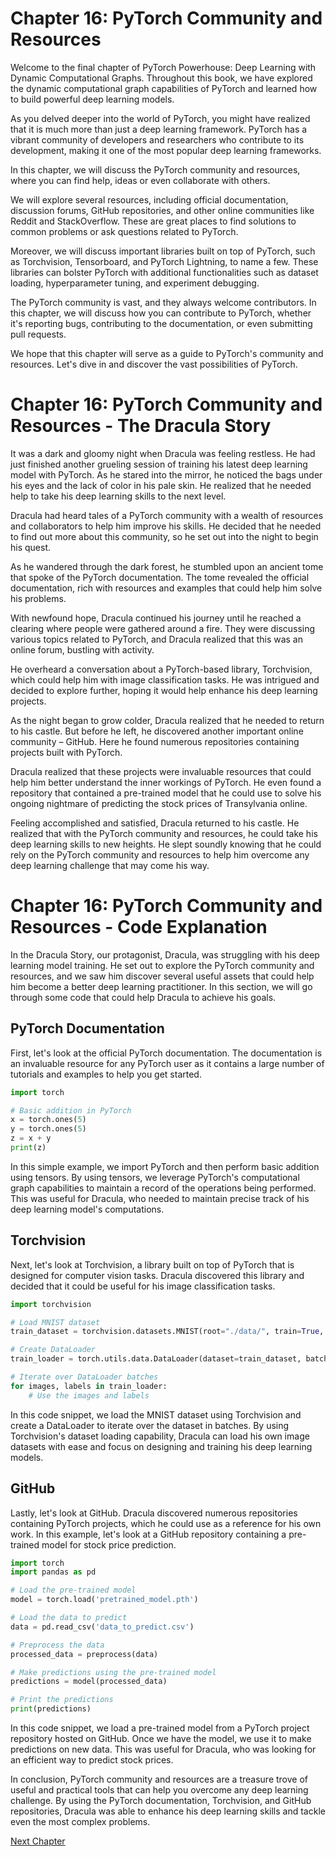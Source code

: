 # Chapter 16: PyTorch Community and Resources

Welcome to the final chapter of PyTorch Powerhouse: Deep Learning with Dynamic Computational Graphs. Throughout this book, we have explored the dynamic computational graph capabilities of PyTorch and learned how to build powerful deep learning models.

As you delved deeper into the world of PyTorch, you might have realized that it is much more than just a deep learning framework. PyTorch has a vibrant community of developers and researchers who contribute to its development, making it one of the most popular deep learning frameworks.

In this chapter, we will discuss the PyTorch community and resources, where you can find help, ideas or even collaborate with others.

We will explore several resources, including official documentation, discussion forums, GitHub repositories, and other online communities like Reddit and StackOverflow. These are great places to find solutions to common problems or ask questions related to PyTorch.

Moreover, we will discuss important libraries built on top of PyTorch, such as Torchvision, Tensorboard, and PyTorch Lightning, to name a few. These libraries can bolster PyTorch with additional functionalities such as dataset loading, hyperparameter tuning, and experiment debugging.

The PyTorch community is vast, and they always welcome contributors. In this chapter, we will discuss how you can contribute to PyTorch, whether it's reporting bugs, contributing to the documentation, or even submitting pull requests.

We hope that this chapter will serve as a guide to PyTorch's community and resources. Let's dive in and discover the vast possibilities of PyTorch.
# Chapter 16: PyTorch Community and Resources - The Dracula Story

It was a dark and gloomy night when Dracula was feeling restless. He had just finished another grueling session of training his latest deep learning model with PyTorch. As he stared into the mirror, he noticed the bags under his eyes and the lack of color in his pale skin. He realized that he needed help to take his deep learning skills to the next level.

Dracula had heard tales of a PyTorch community with a wealth of resources and collaborators to help him improve his skills. He decided that he needed to find out more about this community, so he set out into the night to begin his quest.

As he wandered through the dark forest, he stumbled upon an ancient tome that spoke of the PyTorch documentation. The tome revealed the official documentation, rich with resources and examples that could help him solve his problems.

With newfound hope, Dracula continued his journey until he reached a clearing where people were gathered around a fire. They were discussing various topics related to PyTorch, and Dracula realized that this was an online forum, bustling with activity.

He overheard a conversation about a PyTorch-based library, Torchvision, which could help him with image classification tasks. He was intrigued and decided to explore further, hoping it would help enhance his deep learning projects.

As the night began to grow colder, Dracula realized that he needed to return to his castle. But before he left, he discovered another important online community – GitHub. Here he found numerous repositories containing projects built with PyTorch.

Dracula realized that these projects were invaluable resources that could help him better understand the inner workings of PyTorch. He even found a repository that contained a pre-trained model that he could use to solve his ongoing nightmare of predicting the stock prices of Transylvania online.

Feeling accomplished and satisfied, Dracula returned to his castle. He realized that with the PyTorch community and resources, he could take his deep learning skills to new heights. He slept soundly knowing that he could rely on the PyTorch community and resources to help him overcome any deep learning challenge that may come his way.
# Chapter 16: PyTorch Community and Resources - Code Explanation

In the Dracula Story, our protagonist, Dracula, was struggling with his deep learning model training. He set out to explore the PyTorch community and resources, and we saw him discover several useful assets that could help him become a better deep learning practitioner. In this section, we will go through some code that could help Dracula to achieve his goals.

## PyTorch Documentation

First, let's look at the official PyTorch documentation. The documentation is an invaluable resource for any PyTorch user as it contains a large number of tutorials and examples to help you get started.

```python
import torch

# Basic addition in PyTorch
x = torch.ones(5)
y = torch.ones(5)
z = x + y
print(z)
```

In this simple example, we import PyTorch and then perform basic addition using tensors. By using tensors, we leverage PyTorch's computational graph capabilities to maintain a record of the operations being performed. This was useful for Dracula, who needed to maintain precise track of his deep learning model's computations.

## Torchvision

Next, let's look at Torchvision, a library built on top of PyTorch that is designed for computer vision tasks. Dracula discovered this library and decided that it could be useful for his image classification tasks.

```python
import torchvision

# Load MNIST dataset
train_dataset = torchvision.datasets.MNIST(root="./data/", train=True, transform=torchvision.transforms.ToTensor(), download=True)

# Create DataLoader
train_loader = torch.utils.data.DataLoader(dataset=train_dataset, batch_size=32, shuffle=True)

# Iterate over DataLoader batches
for images, labels in train_loader:
    # Use the images and labels
```

In this code snippet, we load the MNIST dataset using Torchvision and create a DataLoader to iterate over the dataset in batches. By using Torchvision's dataset loading capability, Dracula can load his own image datasets with ease and focus on designing and training his deep learning models.

## GitHub

Lastly, let's look at GitHub. Dracula discovered numerous repositories containing PyTorch projects, which he could use as a reference for his own work. In this example, let's look at a GitHub repository containing a pre-trained model for stock price prediction.

```python
import torch
import pandas as pd

# Load the pre-trained model
model = torch.load('pretrained_model.pth')

# Load the data to predict
data = pd.read_csv('data_to_predict.csv')

# Preprocess the data
processed_data = preprocess(data)

# Make predictions using the pre-trained model
predictions = model(processed_data)

# Print the predictions
print(predictions)
```

In this code snippet, we load a pre-trained model from a PyTorch project repository hosted on GitHub. Once we have the model, we use it to make predictions on new data. This was useful for Dracula, who was looking for an efficient way to predict stock prices.

In conclusion, PyTorch community and resources are a treasure trove of useful and practical tools that can help you overcome any deep learning challenge. By using the PyTorch documentation, Torchvision, and GitHub repositories, Dracula was able to enhance his deep learning skills and tackle even the most complex problems.


[Next Chapter](17_Chapter17.md)